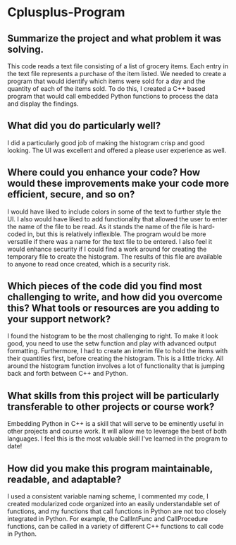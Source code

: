 # Cplusplus-Program

## Summarize the project and what problem it was solving.
This code reads a text file consisting of a list of grocery items. Each entry in the text file represents a purchase of the item listed. We needed to create a program that would identify which items were sold for a day and the quantity of each of the items sold. To do this, I created a C++ based program that would call embedded Python functions to process the data and display the findings.

## What did you do particularly well?
I did a particularly good job of making the histogram crisp and good looking. The UI was excellent and offered a please user experience as well.

## Where could you enhance your code? How would these improvements make your code more efficient, secure, and so on?
I would have liked to include colors in some of the text to further style the UI. I also would have liked to add functionality that allowed the user to enter the name of the file to be read. As it stands the name of the file is hard-coded in, but this is relatively inflexible. The program would be more versatile if there was a name for the text file to be entered. I also feel it would enhance security if I could find a work around for creating the temporary file to create the histogram. The results of this file are available to anyone to read once created, which is a security risk.

## Which pieces of the code did you find most challenging to write, and how did you overcome this? What tools or resources are you adding to your support network?
I found the histogram to be the most challenging to right. To make it look good, you need to use the setw function and play with advanced output formatting. Furthermore, I had to create an interim file to hold the items with their quantities first, before creating the histogram. This is a little tricky. All around the histogram function involves a lot of functionality that is jumping back and forth between C++ and Python.

## What skills from this project will be particularly transferable to other projects or course work?
Embedding Python in C++ is a skill that will serve to be eminently useful in other projects and course work. It will allow me to leverage the best of both languages. I feel this is the most valuable skill I've learned in the program to date!

## How did you make this program maintainable, readable, and adaptable?
I used a consistent variable naming scheme, I commented my code, I created modularized code organized into an easily understandable set of functions, and my functions that call functions in Python are not too closely integrated in Python. For example, the CallIntFunc and CallProcedure functions, can be called in a variety of different C++ functions to call code in Python.
